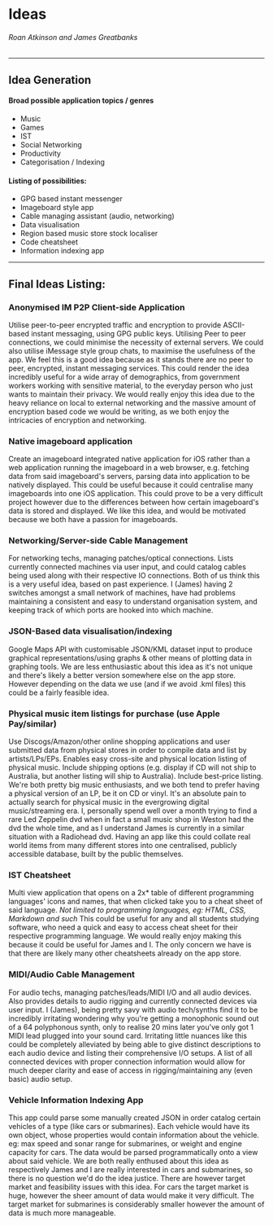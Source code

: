 # Ideas

###### Roan Atkinson and James Greatbanks

---

## Idea Generation

#### Broad possible application topics / genres

- Music
- Games
- IST
- Social Networking
- Productivity
- Categorisation / Indexing

#### Listing of possibilities:

- GPG based instant messenger
- Imageboard style app
- Cable managing assistant (audio, networking)
- Data visualisation
- Region based music store stock localiser
- Code cheatsheet
- Information indexing app

---

## Final Ideas Listing:

### Anonymised IM P2P Client-side Application

Utilise peer-to-peer encrypted traffic and encryption to provide ASCII-based instant messaging, using GPG public keys. Utilising Peer to peer connections, we could minimise the necessity of external servers. We could also utilise iMessage style group chats, to maximise the usefulness of the app. We feel this is a good idea because as it stands there are no peer to peer, encrypted, instant messaging services. This could render the idea incredibly useful for a wide array of demographics, from government workers working with sensitive material, to the everyday person who just wants to maintain their privacy. We would really enjoy this idea due to the heavy reliance on local to external networking and the massive amount of encryption based code we would be writing, as we both enjoy the intricacies of encryption and networking.

### Native imageboard application

Create an imageboard integrated native application for iOS rather than a web application running the imageboard in a web browser, e.g. fetching data from said imageboard's servers, parsing data into application to be natively displayed. This could be useful because it could centralise many imageboards into one iOS application. This could prove to be a very difficult project however due to the differences between how certain imageboard's data is stored and displayed. We like this idea, and would be motivated because we both have a passion for imageboards.

### Networking/Server-side Cable Management

For networking techs, managing patches/optical connections. Lists currently connected machines via user input, and could catalog cables being used along with their respective IO connections. Both of us think this is a very useful idea, based on past experience. I (James) having 2 switches amongst a small network of machines, have had problems maintaining a consistent and easy to understand organisation system, and keeping track of which ports are hooked into which machine.

### JSON-Based data visualisation/indexing

Google Maps API with customisable JSON/KML dataset input to produce graphical representations/using graphs & other means of plotting data in graphing tools. We are less enthusiastic about this idea as it's not unique and there's likely a better version somewhere else on the app store. However depending on the data we use (and if we avoid .kml files) this could be a fairly feasible idea.

### Physical music item listings for purchase (use Apple Pay/similar)

Use Discogs/Amazon/other online shopping applications and user submitted data from physical stores in order to compile data and list by artists/LPs/EPs. Enables easy cross-site and physical location listing of physical music. Include shipping options (e.g. display if CD will not ship to Australia, but another listing will ship to Australia). Include best-price listing. We're both pretty big music enthusiasts, and we both tend to prefer having a physical version of an LP, be it on CD or vinyl. It's an absolute pain to actually search for physical music in the evergrowing digital music/streaming era. I, personally spend well over a month trying to find a rare Led Zeppelin dvd when in fact a small music shop in Weston had the dvd the whole time, and as I understand James is currently in a similar situation with a Radiohead dvd. Having an app like this could collate real world items from many different stores into one centralised, publicly accessible database, built by the public themselves.

### IST Cheatsheet

Multi view application that opens on a 2x* table of different programming languages' icons and names, that when clicked take you to a cheat sheet of said language. _Not limited to programming languages, eg: HTML, CSS, Markdown and such_ This could be useful for any and all students studying software, who need a quick and easy to access cheat sheet for their respective programming language. We would really enjoy making this because it could be useful for James and I. The only concern we have is that there are likely many other cheatsheets already on the app store.

### MIDI/Audio Cable Management

For audio techs, managing patches/leads/MIDI I/O and all audio devices. Also provides details to audio rigging and currently connected devices via user input. I (James), being pretty savy with audio tech/synths find it to be incredibly irritating wondering why you're getting a monophonic sound out of a 64 polyphonous synth, only to realise 20 mins later you've only got 1 MIDI lead plugged into your sound card. Irritating little nuances like this could be completely alleviated by being able to give distinct descriptions to each audio device and listing their comprehensive I/O setups. A list of all connected devices with proper connection information would allow for much deeper clarity and ease of access in rigging/maintaining any (even basic) audio setup.

### Vehicle Information Indexing App

This app could parse some manually created JSON in order catalog certain vehicles of a type (like cars or submarines). Each vehicle would have its own object, whose properties would contain information about the vehicle. eg: max speed and sonar range for submarines, or weight and engine capacity for cars. The data would be parsed programmatically onto a view about said vehicle. We are both really enthused about this idea as respectively James and I are really interested in cars and submarines, so there is no question we'd do the idea justice. There are however target market and feasibility issues with this idea. For cars the target market is huge, however the sheer amount of data would make it very difficult. The target market for submarines is considerably smaller however the amount of data is much more manageable.
